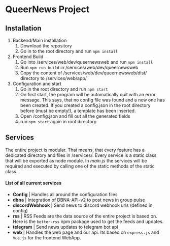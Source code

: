 # QueerNews Project

## Installation
1. Backend/Main installation
    1. Download the repository
    2. Go in to the root directory and run `npm install`
2. Frontend Build
    1. Go into /services/web/dev/queernewsweb and run `npm install`
    2. Run `npm run build` in /services/web/dev/queernewsweb
    3. Copy the content of /services/web/dev/queernewsweb/dist/ directory to /services/web/app/
3. Configuration and start
    1. Go in the root directory and run `npm start`
    2. On first start, the program will be automatically quit with an error message. 
        This says, that no config file was found and a new one has been created. 
        If you created a config.json in the root directory before (must be empty!), a template has been inserted.
    3. Open /config.json and fill out all the generated fields
    4. run `npm start` again in root directory.

## Services
The entire project is modular. 
That means, that every feature has a dedicated directory and files in /services/.
Every service is a static class that will be exported as node module.
In *main.js* the services will be required and executed by calling one of the static methods of the static class.

#### List of all current services
- **Config** | Handles all around the configuration files
- **dbna** | Integration of DBNA-API-v2 to post news in group pulse
- **discordWebhook** | Send news to discord webhook urls (defined in config)
- **rss** | RSS Feeds are the data source of the entire project is based on.
            Here is the `better-rss` npm package used to get the feeds and updates.
- **telegram** | Send news updates to telegram bot api
- **web** | Handles the web page and our api. Its based on `express.js` and `Vue.js` for the frontend WebApp.
